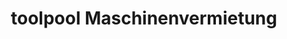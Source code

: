 ---
title: "toolpool Maschinenvermietung"
url: /mannheim/toolpool-maschinenvermietung/
shop: Baumarkt
---